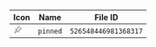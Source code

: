 | Icon | Name | File ID |
| ---  | ---  | ---     |
| ![](pinned.png) | `pinned` | `526548446981368317` |
